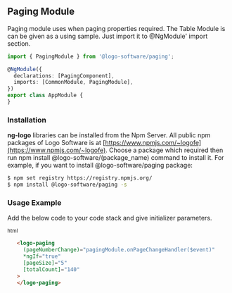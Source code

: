 ## Paging Module

Paging module uses when paging properties required. The Table Module is can be given as a using sample. Just import it to @NgModule' import section.

```typescript
import { PagingModule } from '@logo-software/paging';

@NgModule({
  declarations: [PagingComponent],
  imports: [CommonModule, PagingModule],
})
export class AppModule {
}
```
### Installation
**ng-logo** libraries can be installed from the Npm Server. All public npm packages of Logo Software is at [https://www.npmjs.com/~logofe](https://www.npmjs.com/~logofe). 
Choose a package which required then run npm install @logo-software/(package_name) command to install it.
For example, if you want to install @logo-software/paging package:

```bash
$ npm set registry https://registry.npmjs.org/
$ npm install @logo-software/paging -s
```

### Usage Example

Add the below code to your code stack and give initializer parameters.

<sub>html</sub>
```html
   <logo-paging
     (pageNumberChange)="pagingModule.onPageChangeHandler($event)"
     *ngIf="true"
     [pageSize]="5"
     [totalCount]="140"
   >
   </logo-paging>
 ```
